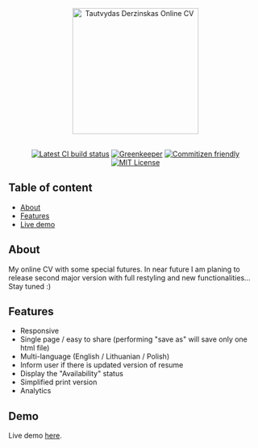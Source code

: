 <p align="center">
  <a href="https://github.com/SlimDogs/www-tautvydas-info"><img src="https://github.com/SlimDogs/www-tautvydas-info/blob/master/Docs/assets/logo.png?raw=true" alt="Tautvydas Derzinskas Online CV" title="Tautvydas Derzinskas Online CV" width="250px"></a>
  <br>
  <br>
</p>

<p align="center">
  <a href="#" target="_blank"><img src="https://travis-ci.org/SlimDogs/www-tautvydas-info.svg?branch=master" alt="Latest CI build status" title="Latest CI build status"></a>
  <a href="https://greenkeeper.io" target="_blank"><img src="https://badges.greenkeeper.io/SlimDogs/www-tautvydas-info.svg" alt="Greenkeeper" title="Greenkeeper"></a>
  <a href="http://commitizen.github.io/cz-cli" target="_blank"><img src="https://img.shields.io/badge/commitizen-friendly-brightgreen.svg" alt="Commitizen friendly" title="Commitizen friendly"></a>
  <a href="https://opensource.org/licenses/MIT" target="_blank"><img src="https://img.shields.io/badge/license-MIT-blue.svg" alt="MIT License" title="MIT License"></a>
</p>

## Table of content
- [About](#about)
- [Features](#features)
- [Live demo](#demo)

## About
My online CV with some special futures. In near future I am planing to release second major version with full restyling and new functionalities... Stay tuned :)

## Features
- Responsive
- Single page / easy to share (performing "save as" will save only one html file)
- Multi-language (English / Lithuanian / Polish)
- Inform user if there is updated version of resume
- Display the "Availability" status
- Simplified print version
- Analytics

## Demo
Live demo [here](http://www.Tautvydas.info).
